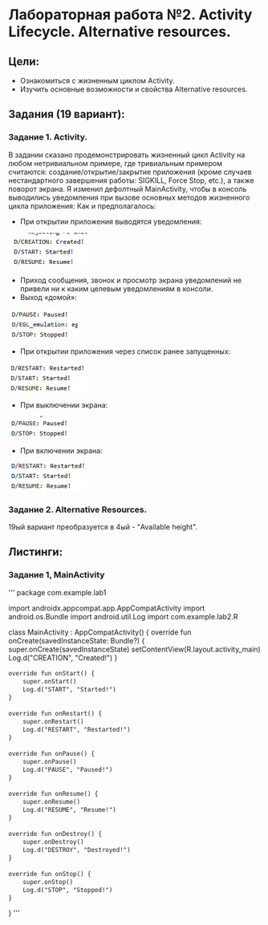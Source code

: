 # Лабораторная работа №2. Activity Lifecycle. Alternative resources.
## Цели:
* Ознакомиться с жизненным циклом Activity.
* Изучить основные возможности и свойства Alternative resources.


## Задания (19 вариант):
### Задание 1. Activity.
В задании сказано продемонстрировать жизненный цикл Activity на любом нетривиальном примере, где тривиальным примером считаются: создание/открытие/закрытие приложения (кроме случаев нестандартного завершения работы: SIGKILL, Force Stop, etc.), а также поворот экрана.
Я изменил дефолтный MainActivity, чтобы в консоль выводились уведомления при вызове основных методов жизненного цикла приложения:
Как и предполагалось:
*	При открытии приложения выводятся уведомления:

![Иллюстрация к проекту](ReportData/1.png)
*	Приход сообщения, звонок и просмотр экрана уведомлений не привели ни к каким целевым уведомлениям в консоли.
*	Выход «домой»:

![Иллюстрация к проекту](ReportData/2.png)
*	При открытии приложения через список ранее запущенных:

![Иллюстрация к проекту](ReportData/3.png)
*	При выключении экрана:

![Иллюстрация к проекту](ReportData/4.png)
*	При включении экрана:

![Иллюстрация к проекту](ReportData/5.png)

### Задание 2. Alternative Resources.
19ый вариант преобразуется в 4ый - "Available height". 


## Листинги:
### Задание 1, MainActivity
'''
package com.example.lab1

import androidx.appcompat.app.AppCompatActivity
import android.os.Bundle
import android.util.Log
import com.example.lab2.R

class MainActivity : AppCompatActivity() {
    override fun onCreate(savedInstanceState: Bundle?) {
        super.onCreate(savedInstanceState)
        setContentView(R.layout.activity_main)
        Log.d("CREATION", "Created!")
    }

    override fun onStart() {
        super.onStart()
        Log.d("START", "Started!")
    }

    override fun onRestart() {
        super.onRestart()
        Log.d("RESTART", "Restarted!")
    }

    override fun onPause() {
        super.onPause()
        Log.d("PAUSE", "Paused!")
    }

    override fun onResume() {
        super.onResume()
        Log.d("RESUME", "Resume!")
    }

    override fun onDestroy() {
        super.onDestroy()
        Log.d("DESTROY", "Destroyed!")
    }

    override fun onStop() {
        super.onStop()
        Log.d("STOP", "Stopped!")
    }
}
'''